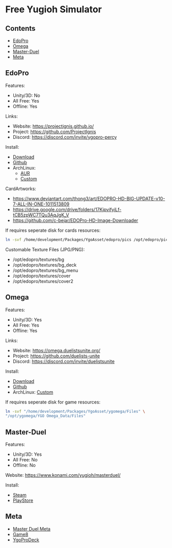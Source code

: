 # Free Yugioh Simulator

## Contents
- [EdoPro](#edopro)
- [Omega](#omega)
- [Master-Duel](#master-duel)
- [Meta](#meta)

## EdoPro

Features:
- Unity/3D: No
- All Free: Yes
- Offline: Yes

Links:
- Website: https://projectignis.github.io/
- Project: https://github.com/ProjectIgnis
- Discord: https://discord.com/invite/ygopro-percy

Install:
- [Download](https://projectignis.github.io/download.html)
- [Github](https://github.com/ProjectIgnis/edopro-assets/releases)
- ArchLinux:
    - [AUR](https://aur.archlinux.org/packages/edopro-bin)
    - [Custom](https://github.com/mekatronik-achmadi/archmate/tree/main/pkgbuilds/unused/yugioh/edopro/)

CardArtworks:
- https://www.deviantart.com/thong3/art/EDOPRO-HD-BIG-UPDATE-v10-7-ALL-IN-ONE-1011513809
- https://drive.google.com/drive/folders/17KjpvifyiLf-tCB5zpWC7TQu3AqJgK_V
- https://github.com/c-bejar/EDOPro-HD-Image-Downloader

If requires seperate disk for cards resources:

```sh
ln -svf /home/development/Packages/YgoAsset/edopro/pics /opt/edopro/pics
```

Customable Texture Files (JPG/PNG):
- /opt/edopro/textures/bg
- /opt/edopro/textures/bg_deck
- /opt/edopro/textures/bg_menu
- /opt/edopro/textures/cover
- /opt/edopro/textures/cover2

## Omega

Features:
- Unity/3D: Yes
- All Free: Yes
- Offline: Yes

Links:
- Website: https://omega.duelistsunite.org/
- Project: https://github.com/duelists-unite
- Discord: https://discord.com/invite/duelistsunite

Install:
- [Download](https://omega.duelistsunite.org/)
- [Github](https://github.com/duelists-unite/omega-releases/releases/)
- ArchLinux: [Custom](https://github.com/mekatronik-achmadi/archmate/tree/main/pkgbuilds/unused/yugioh/ygomega/)

If requires seperate disk for game resources:

```sh
ln -svf "/home/development/Packages/YgoAsset/ygomega/Files" \
"/opt/ygomega/YGO Omega_Data/Files"
```

## Master-Duel

Features:
- Unity/3D: Yes
- All Free: No
- Offline: No

Website: https://www.konami.com/yugioh/masterduel/

Install:
- [Steam](https://store.steampowered.com/app/1449850/YuGiOh_Master_Duel/)
- [PlayStore](https://play.google.com/store/apps/details?id=jp.konami.masterduel)

## Meta
- [Master Duel Meta](https://www.masterduelmeta.com/)
- [Game8](https://game8.co/games/Yu-Gi-Oh-Master-Duel/)
- [YgoProDeck](https://ygoprodeck.com/)

